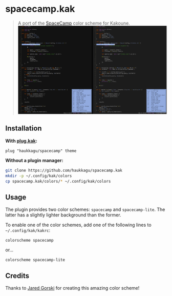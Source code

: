 # spacecamp.kak
> A port of the [SpaceCamp](https://github.com/jaredgorski/SpaceCamp) color scheme for Kakoune.
![screenshot](screenshots/screenshot0.png)
## Installation
**With [plug.kak](https://github.com/andreyorst/plug.kak):**
```kak
plug "haukkagu/spacecamp" theme
```
**Without a plugin manager:**
```sh
git clone https://github.com/haukkagu/spacecamp.kak
mkdir -p ~/.config/kak/colors
cp spacecamp.kak/colors/* ~/.config/kak/colors
```

## Usage
The plugin provides two color schemes: `spacecamp` and `spacecamp-lite`. The latter has a slightly lighter background than the former.

To enable one of the color schemes, add one of the following lines to `~/.config/kak/kakrc`:
```kak
colorscheme spacecamp
```
or...
```kak
colorscheme spacecamp-lite
```

## Credits
Thanks to [Jared Gorski](https://github.com/jaredgorski) for creating this amazing color scheme!
